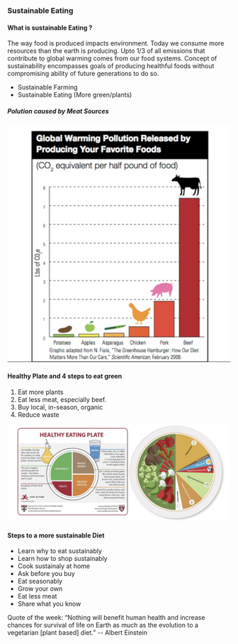### Sustainable Eating

#### What is sustainable Eating ?
The way food is produced impacts environment. Today we consume more resources than the earth is producing. Upto 1/3 of all emissions that contribute to global
warming comes from our food systems. Concept of sustainability encompasses goals of producing healthful foods without compromising ability of future 
generations to do so.
- Sustainable Farming
- Sustainable Eating (More green/plants)

##### Polution caused by Meat Sources
![Healthy Eating Plate ](meat_pollution.png)       

#### Healthy Plate and 4 steps to eat green
1. Eat more plants
2. Eat less meat, especially beef.
3. Buy local, in-season, organic
4. Reduce waste

![Healthy Eating Plate ](healthy_plate.png)      

#### Steps to a more sustainable Diet
- Learn why to eat sustainably
- Learn how to shop sustainably
- Cook sustainaly at home
- Ask before you buy
- Eat seasonably
- Grow your own
- Eat less meat
- Share what you know

Quote of the week: “Nothing will benefit human health and increase chances for survival of life on Earth as much as the evolution to a vegetarian [plant based] diet.” -- Albert Einstein

